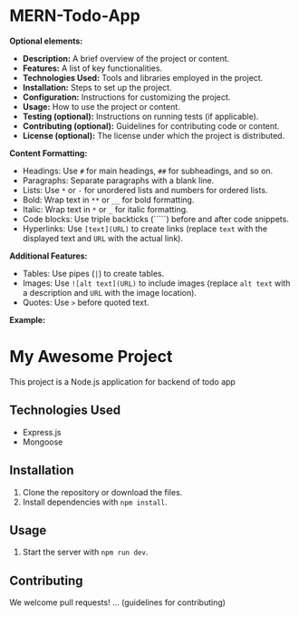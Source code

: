 # MERN-Todo-App


**Optional elements:**

* **Description:** A brief overview of the project or content.
* **Features:** A list of key functionalities.
* **Technologies Used:** Tools and libraries employed in the project.
* **Installation:** Steps to set up the project.
* **Configuration:** Instructions for customizing the project.
* **Usage:** How to use the project or content.
* **Testing (optional):** Instructions on running tests (if applicable).
* **Contributing (optional):** Guidelines for contributing code or content.
* **License (optional):** The license under which the project is distributed.

**Content Formatting:**

* Headings: Use `#` for main headings, `##` for subheadings, and so on.
* Paragraphs: Separate paragraphs with a blank line.
* Lists: Use `*` or `-` for unordered lists and numbers for ordered lists.
* Bold: Wrap text in `**` or `__` for bold formatting.
* Italic: Wrap text in `*` or `_` for italic formatting.
* Code blocks: Use triple backticks (`````) before and after code snippets.
* Hyperlinks: Use `[text](URL)` to create links (replace `text` with the displayed text and `URL` with the actual link).

**Additional Features:**

* Tables: Use pipes (`|`) to create tables.
* Images: Use `![alt text](URL)` to include images (replace `alt text` with a description and `URL` with the image location).
* Quotes: Use `>` before quoted text.

**Example:**


# My Awesome Project

This project is a Node.js application for backend of todo app


## Technologies Used

* Express.js
* Mongoose

## Installation

1. Clone the repository or download the files.
2. Install dependencies with `npm install`.

## Usage

1. Start the server with `npm run dev`.

## Contributing

We welcome pull requests! ... (guidelines for contributing)

